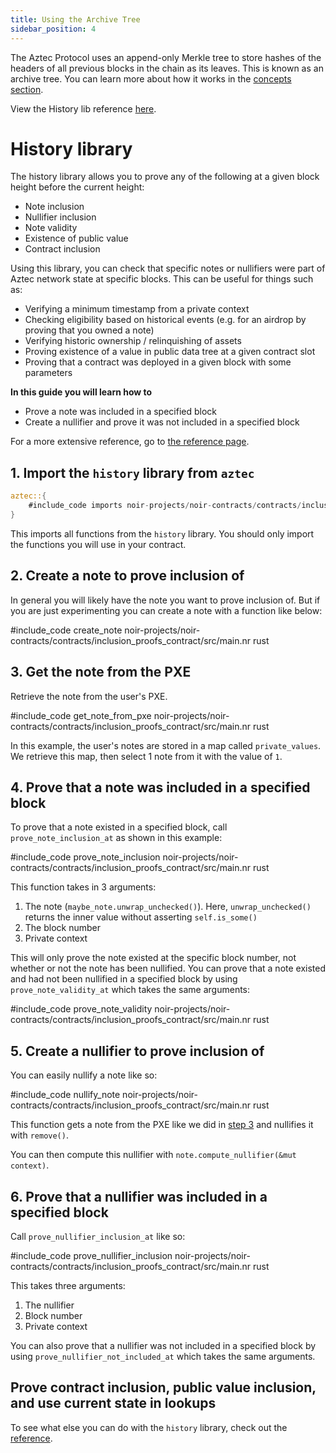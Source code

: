 ```yaml
---
title: Using the Archive Tree
sidebar_position: 4
---
```


The Aztec Protocol uses an append-only Merkle tree to store hashes of the headers of all previous blocks in the chain as its leaves. This is known as an archive tree. You can learn more about how it works in the [concepts section](/aztec/concepts/storage/trees/index.md#archive-tree).

View the History lib reference [here](/reference/smart_contract_reference/history_lib_reference.md).

# History library

The history library allows you to prove any of the following at a given block height before the current height:

- Note inclusion
- Nullifier inclusion
- Note validity
- Existence of public value
- Contract inclusion

Using this library, you can check that specific notes or nullifiers were part of Aztec network state at specific blocks. This can be useful for things such as:

- Verifying a minimum timestamp from a private context
- Checking eligibility based on historical events (e.g. for an airdrop by proving that you owned a note)
- Verifying historic ownership / relinquishing of assets
- Proving existence of a value in public data tree at a given contract slot
- Proving that a contract was deployed in a given block with some parameters

**In this guide you will learn how to**

- Prove a note was included in a specified block
- Create a nullifier and prove it was not included in a specified block

For a more extensive reference, go to [the reference page](/reference/smart_contract_reference/history_lib_reference.md).

## 1. Import the `history` library from `aztec`

```rust
aztec::{
    #include_code imports noir-projects/noir-contracts/contracts/inclusion_proofs_contract/src/main.nr raw
}
```

This imports all functions from the `history` library. You should only import the functions you will use in your contract.

## 2. Create a note to prove inclusion of

In general you will likely have the note you want to prove inclusion of. But if you are just experimenting you can create a note with a function like below:

#include_code create_note noir-projects/noir-contracts/contracts/inclusion_proofs_contract/src/main.nr rust

## 3. Get the note from the PXE

Retrieve the note from the user's PXE.

#include_code get_note_from_pxe noir-projects/noir-contracts/contracts/inclusion_proofs_contract/src/main.nr rust

In this example, the user's notes are stored in a map called `private_values`. We retrieve this map, then select 1 note from it with the value of `1`.

## 4. Prove that a note was included in a specified block

To prove that a note existed in a specified block, call `prove_note_inclusion_at` as shown in this example:

#include_code prove_note_inclusion noir-projects/noir-contracts/contracts/inclusion_proofs_contract/src/main.nr rust

This function takes in 3 arguments:

1. The note (`maybe_note.unwrap_unchecked()`). Here, `unwrap_unchecked()` returns the inner value without asserting `self.is_some()`
2. The block number
3. Private context

This will only prove the note existed at the specific block number, not whether or not the note has been nullified. You can prove that a note existed and had not been nullified in a specified block by using `prove_note_validity_at` which takes the same arguments:

#include_code prove_note_validity noir-projects/noir-contracts/contracts/inclusion_proofs_contract/src/main.nr rust

## 5. Create a nullifier to prove inclusion of

You can easily nullify a note like so:

#include_code nullify_note noir-projects/noir-contracts/contracts/inclusion_proofs_contract/src/main.nr rust

This function gets a note from the PXE like we did in [step 3](#3-get-the-note-from-the-pxe) and nullifies it with `remove()`.

You can then compute this nullifier with `note.compute_nullifier(&mut context)`.

## 6. Prove that a nullifier was included in a specified block

Call `prove_nullifier_inclusion_at` like so:

#include_code prove_nullifier_inclusion noir-projects/noir-contracts/contracts/inclusion_proofs_contract/src/main.nr rust

This takes three arguments:

1. The nullifier
2. Block number
3. Private context

You can also prove that a nullifier was not included in a specified block by using `prove_nullifier_not_included_at` which takes the same arguments.

## Prove contract inclusion, public value inclusion, and use current state in lookups

To see what else you can do with the `history` library, check out the [reference](/reference/smart_contract_reference/history_lib_reference.md).
